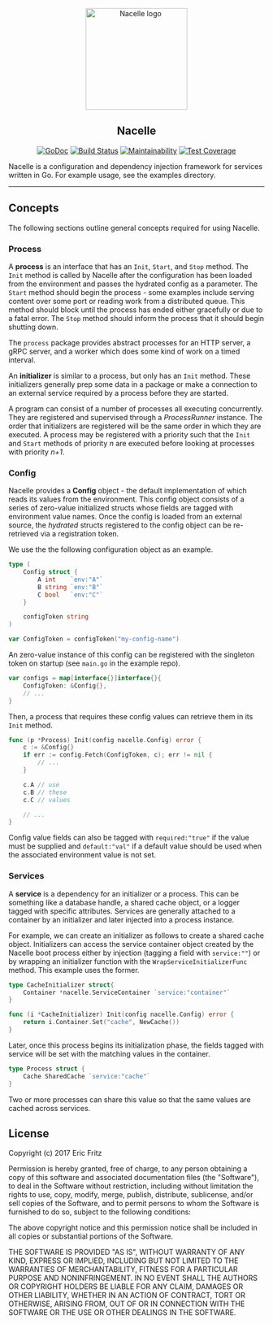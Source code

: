 <p align="center">
    <img width="200" src="https://github.com/efritz/nacelle/blob/master/images/nacelle.png" alt="Nacelle logo">
</p>

<h2 align="center">Nacelle</h2>

<p align="center">
    <a href="https://godoc.org/github.com/efritz/nacelle"><img src="https://godoc.org/github.com/efritz/nacelle?status.svg" alt="GoDoc"></a>
    <a href="http://travis-ci.org/efritz/nacelle"><img src="https://secure.travis-ci.org/efritz/nacelle.png" alt="Build Status"></a>
    <a href="https://codeclimate.com/github/efritz/nacelle/maintainability"><img src="https://api.codeclimate.com/v1/badges/8118b324f3b7ac9b442a/maintainability" alt="Maintainability"></a>
    <a href="https://codeclimate.com/github/efritz/nacelle/test_coverage"><img src="https://api.codeclimate.com/v1/badges/8118b324f3b7ac9b442a/test_coverage" alt="Test Coverage"></a>
</p>

Nacelle is a configuration and dependency injection framework for services written
in Go. For example usage, see the examples directory.

---

## Concepts

The following sections outline general concepts required for using Nacelle.

### Process

A **process** is an interface that has an `Init`, `Start`, and `Stop` method.
The `Init` method is called by Nacelle after the configuration has been loaded
from the environment and passes the hydrated config as a parameter. The `Start`
method should begin the process - some examples include serving content over some
port or reading work from a distributed queue. This method should block until the
process has ended either gracefully or due to a fatal error. The `Stop` method
should inform the process that it should begin shutting down.

The `process` package provides abstract processes for an HTTP server, a gRPC
server, and a worker which does some kind of work on a timed interval.

An **initializer** is similar to a process, but only has an `Init` method. These
initializers generally prep some data in a package or make a connection to an
external service required by a process before they are started.

A program can consist of a number of processes all executing concurrently. They
are registered and supervised through a *ProcessRunner* instance. The order that
initializers are registered will be the same order in which they are executed. A
process may be registered with a priority such that the `Init` and `Start` methods
of priority *n* are executed before looking at processes with priority *n+1*.

### Config

Nacelle provides a **Config** object - the default implementation of which reads its
values from the environment. This config object consists of a series of zero-value
initialized structs whose fields are tagged with environment value names. Once the
config is loaded from an external source, the *hydrated* structs registered to the
config object can be re-retrieved via a registration token.

We use the the following configuration object as an example.

```go
type (
    Config struct {
        A int    `env:"A"`
        B string `env:"B"`
        C bool   `env:"C"`
    }

    configToken string
)

var ConfigToken = configToken("my-config-name")
```

An zero-value instance of this config can be registered with the singleton token on
startup (see `main.go` in the example repo).

```go
var configs = map[interface{}]interface{}{
    ConfigToken: &Config{},
    // ...
}
```

Then, a process that requires these config values can retrieve them in its `Init`
method.

```go
func (p *Process) Init(config nacelle.Config) error {
    c := &Config{}
    if err := config.Fetch(ConfigToken, c); err != nil {
        // ...
    }

    c.A // use
    c.B // these
    c.C // values

    // ...
}
```

Config value fields can also be tagged with `required:"true"` if the value
must be supplied and `default:"val"` if a default value should be used when
the associated environment value is not set.

### Services

A **service** is a dependency for an initializer or a process. This can be
something like a database handle, a shared cache object, or a logger tagged
with specific attributes. Services are generally attached to a container by
an initializer and later injected into a process instance.

For example, we can create an initializer as follows to create a shared cache
object. Initializers can access the service container object created by the
Nacelle boot process either by injection (tagging a field with `service:""`)
or by wrapping an initializer function with the `WrapServiceInitializerFunc`
method. This example uses the former.

```go
type CacheInitializer struct{
    Container *nacelle.ServiceContainer `service:"container"`
}

func (i *CacheInitializer) Init(config nacelle.Config) error {
    return i.Container.Set("cache", NewCache())
}
```

Later, once this process begins its initialization phase, the fields tagged
with service will be set with the matching values in the container.

```go
type Process struct {
    Cache SharedCache `service:"cache"`
}
```

Two or more processes can share this value so that the same values are cached
across services.

## License

Copyright (c) 2017 Eric Fritz

Permission is hereby granted, free of charge, to any person obtaining a copy
of this software and associated documentation files (the "Software"), to deal
in the Software without restriction, including without limitation the rights
to use, copy, modify, merge, publish, distribute, sublicense, and/or sell
copies of the Software, and to permit persons to whom the Software is
furnished to do so, subject to the following conditions:

The above copyright notice and this permission notice shall be included in
all copies or substantial portions of the Software.

THE SOFTWARE IS PROVIDED "AS IS", WITHOUT WARRANTY OF ANY KIND, EXPRESS OR
IMPLIED, INCLUDING BUT NOT LIMITED TO THE WARRANTIES OF MERCHANTABILITY,
FITNESS FOR A PARTICULAR PURPOSE AND NONINFRINGEMENT. IN NO EVENT SHALL THE
AUTHORS OR COPYRIGHT HOLDERS BE LIABLE FOR ANY CLAIM, DAMAGES OR OTHER
LIABILITY, WHETHER IN AN ACTION OF CONTRACT, TORT OR OTHERWISE, ARISING FROM,
OUT OF OR IN CONNECTION WITH THE SOFTWARE OR THE USE OR OTHER DEALINGS IN
THE SOFTWARE.
